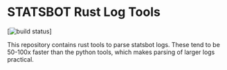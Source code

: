 
# STATSBOT Rust Log Tools

[![build status](https://circleci.com/gh/steamroller-airmash/statsbot-log-tools-rs.png?circle-token=5f922872167a3f7d30bdea4619e1c513c96f0e5a)]

This repository contains rust tools to parse statsbot
logs. These tend to be 50-100x faster than the python
tools, which makes parsing of larger logs practical.